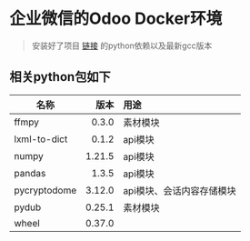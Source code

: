# 企业微信的Odoo Docker环境

>  安装好了项目 [链接](https://gitee.com/rainbowstudio/wecom) 的python依赖以及最新gcc版本

## 相关python包如下

|  名称   | 版本  |用途  |
|  ----  | ----:  | :----  |
|ffmpy   | 0.3.0 |素材模块|
|lxml-to-dict | 0.1.2 |api模块|
|numpy | 1.21.5 |api模块|
|pandas | 1.3.5 |api模块|
|pycryptodome | 3.12.0  |api模块、会话内容存储模块|
|pydub | 0.25.1  |素材模块|
|wheel | 0.37.0 ||